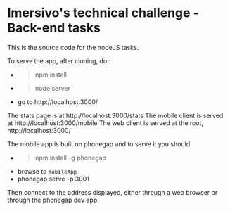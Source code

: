 # Imersivo's technical challenge - Back-end tasks

This is the source code for the nodeJS tasks.

To serve the app, after cloning, do :
* > npm install
* > node server
* go to http://localhost:3000/

The stats page is at http://localhost:3000/stats
The mobile client is served at http://localhost:3000/mobile
The web client is served at the root, http://localhost:3000/

The mobile app is built on phonegap and to serve it you should:
* > npm install -g phonegap
* browse to `mobileApp`
* phonegap serve -p 3001

Then connect to the address displayed, either through a web browser or through the phonegap dev app.
